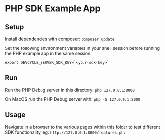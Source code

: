 # PHP SDK Example App
## Setup
Install dependencies with composer:
`composer update`

Set the following environment variables in your shell session before running the PHP example app in the same session.
```
export DEVCYCLE_SERVER_SDK_KEY=`<your-sdk-key>`
```

## Run
Run the PHP Debug server in this directory:
`php 127.0.0.1:8000`

On MacOS run the PHP Debug server with:
`php -S 127.0.0.1:8000`

## Usage
Navigate in a browser to the various pages within this folder to test different SDK functionality, eg:
`http://127.0.0.1:8000/features.php`


